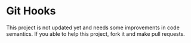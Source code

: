 # Git Hooks

This project is not updated yet and needs some improvements in code 
semantics. If you able to help this project, fork it and make pull requests.

